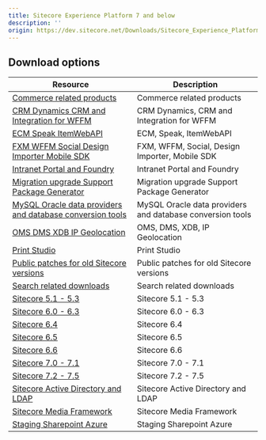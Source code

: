 ```yaml
---
title: Sitecore Experience Platform 7 and below
description: ''
origin: https://dev.sitecore.net/Downloads/Sitecore_Experience_Platform/7_0/Sitecore_Experience_Platform_7_and_below.aspx
---
```


## Download options

 | Resource | Description |
 | --- | --- |
 | [Commerce related products](https://sitecoresdn.blob.core.windows.net/downloads/Commerce%20related%20products.zip) | Commerce related products |
 | [CRM Dynamics CRM and Integration for WFFM](https://sitecoresdn.blob.core.windows.net/downloads/CRM%2C%20Dynamics%20CRM%20and%20Integration%20for%20WFFM.zip) | CRM Dynamics, CRM and Integration for WFFM |
 | [ECM Speak ItemWebAPI](https://sitecoresdn.blob.core.windows.net/downloads/ECM%2C%20Speak%2C%20ItemWebAPI.zip) | ECM, Speak, ItemWebAPI |
 | [FXM WFFM Social Design Importer Mobile SDK](https://sitecoresdn.blob.core.windows.net/downloads/FXM%2C%20WFFM%2C%20Social%2C%20Design%20Importer%2C%20Mobile%20SDK.zip) | FXM, WFFM, Social, Design Importer, Mobile SDK |
 | [Intranet Portal and Foundry](https://sitecoresdn.blob.core.windows.net/downloads/Intranet%20Portal%20and%20Foundry.zip) | Intranet Portal and Foundry |
 | [Migration upgrade Support Package Generator](https://sitecoresdn.blob.core.windows.net/downloads/Migration%2C%20upgrade%2C%20Support%20Package%20Generator.zip) | Migration upgrade Support Package Generator |
 | [MySQL Oracle data providers and database conversion tools](https://sitecoresdn.blob.core.windows.net/downloads/MySQL%2C%20Oracle%20data%20providers%20and%20database%20conversion%20tools.zip) | MySQL Oracle data providers and database conversion tools |
 | [OMS DMS XDB IP Geolocation](https://sitecoresdn.blob.core.windows.net/downloads/OMS%2C%20%20DMS%2C%20%20XDB%2C%20%20IP%20Geolocation.zip) | OMS, DMS, XDB, IP Geolocation |
 | [Print Studio](https://sitecoresdn.blob.core.windows.net/downloads/Print%20Studio.zip) | Print Studio |
 | [Public patches for old Sitecore versions](https://sitecoresdn.blob.core.windows.net/downloads/Public%20patches%20for%20old%20Sitecore%20versions.zip) | Public patches for old Sitecore versions |
 | [Search related downloads](https://sitecoresdn.blob.core.windows.net/downloads/Search%20-%20related%20downloads.zip) | Search related downloads |
 | [Sitecore 5.1 - 5.3](https://sitecoresdn.blob.core.windows.net/downloads/Sitecore%205.1_5.3.zip) | Sitecore 5.1 - 5.3 |
 | [Sitecore 6.0 - 6.3](https://sitecoresdn.blob.core.windows.net/downloads/Sitecore%206.0_6.3.zip) | Sitecore 6.0 - 6.3 |
 | [Sitecore 6.4](https://sitecoresdn.blob.core.windows.net/downloads/Sitecore%206.4.zip) | Sitecore 6.4 |
 | [Sitecore 6.5](https://sitecoresdn.blob.core.windows.net/downloads/Sitecore%206.5.zip) | Sitecore 6.5 |
 | [Sitecore 6.6](https://sitecoresdn.blob.core.windows.net/downloads/Sitecore%206.6.zip) | Sitecore 6.6 |
 | [Sitecore 7.0 - 7.1](https://sitecoresdn.blob.core.windows.net/downloads/Sitecore%207.0_7.1.zip) | Sitecore 7.0 - 7.1 |
 | [Sitecore 7.2 - 7.5](https://sitecoresdn.blob.core.windows.net/downloads/Sitecore%207.2_7.5.zip) | Sitecore 7.2 - 7.5 |
 | [Sitecore Active Directory and LDAP](https://sitecoresdn.blob.core.windows.net/downloads/Sitecore%20Active%20Directory%20and%20LDAP.zip) | Sitecore Active Directory and LDAP |
 | [Sitecore Media Framework](https://sitecoresdn.blob.core.windows.net/downloads/Sitecore%20Media%20Framework.zip) | Sitecore Media Framework |
 | [Staging Sharepoint Azure](https://sitecoresdn.blob.core.windows.net/downloads/Staging%2C%20Sharepoint%2C%20Azure.zip) | Staging Sharepoint Azure |